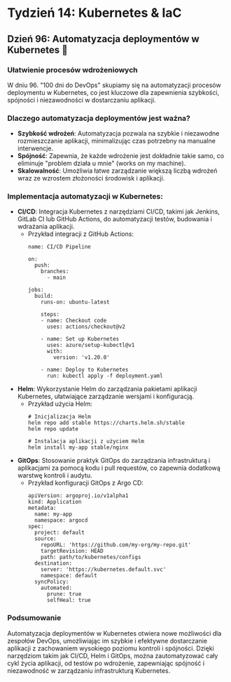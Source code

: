 # Tydzień 14: Kubernetes & IaC

## Dzień 96: Automatyzacja deploymentów w Kubernetes 🚀

### Ułatwienie procesów wdrożeniowych
W dniu 96. "100 dni do DevOps" skupiamy się na automatyzacji procesów deploymentu w Kubernetes, co jest kluczowe dla zapewnienia szybkości, spójności i niezawodności w dostarczaniu aplikacji.

### Dlaczego automatyzacja deploymentów jest ważna?
- **Szybkość wdrożeń**: Automatyzacja pozwala na szybkie i niezawodne rozmieszczanie aplikacji, minimalizując czas potrzebny na manualne interwencje.
- **Spójność**: Zapewnia, że każde wdrożenie jest dokładnie takie samo, co eliminuje "problem działa u mnie" (works on my machine).
- **Skalowalność**: Umożliwia łatwe zarządzanie większą liczbą wdrożeń wraz ze wzrostem złożoności środowisk i aplikacji.

### Implementacja automatyzacji w Kubernetes:
- **CI/CD**: Integracja Kubernetes z narzędziami CI/CD, takimi jak Jenkins, GitLab CI lub GitHub Actions, do automatyzacji testów, budowania i wdrażania aplikacji.
  - Przykład integracji z GitHub Actions:
    ```
    name: CI/CD Pipeline

    on:
      push:
        branches:
          - main

    jobs:
      build:
        runs-on: ubuntu-latest

        steps:
        - name: Checkout code
          uses: actions/checkout@v2

        - name: Set up Kubernetes
          uses: azure/setup-kubectl@v1
          with:
            version: 'v1.20.0'

        - name: Deploy to Kubernetes
          run: kubectl apply -f deployment.yaml
    ```
- **Helm**: Wykorzystanie Helm do zarządzania pakietami aplikacji Kubernetes, ułatwiające zarządzanie wersjami i konfiguracją.
  - Przykład użycia Helm:
    ```
    # Inicjalizacja Helm
    helm repo add stable https://charts.helm.sh/stable
    helm repo update

    # Instalacja aplikacji z użyciem Helm
    helm install my-app stable/nginx
    ```
- **GitOps**: Stosowanie praktyk GitOps do zarządzania infrastrukturą i aplikacjami za pomocą kodu i pull requestów, co zapewnia dodatkową warstwę kontroli i audytu.
  - Przykład konfiguracji GitOps z Argo CD:
    ```
    apiVersion: argoproj.io/v1alpha1
    kind: Application
    metadata:
      name: my-app
      namespace: argocd
    spec:
      project: default
      source:
        repoURL: 'https://github.com/my-org/my-repo.git'
        targetRevision: HEAD
        path: path/to/kubernetes/configs
      destination:
        server: 'https://kubernetes.default.svc'
        namespace: default
      syncPolicy:
        automated:
          prune: true
          selfHeal: true
    ```

### Podsumowanie
Automatyzacja deploymentów w Kubernetes otwiera nowe możliwości dla zespołów DevOps, umożliwiając im szybkie i efektywne dostarczanie aplikacji z zachowaniem wysokiego poziomu kontroli i spójności. Dzięki narzędziom takim jak CI/CD, Helm i GitOps, można zautomatyzować cały cykl życia aplikacji, od testów po wdrożenie, zapewniając spójność i niezawodność w zarządzaniu infrastrukturą Kubernetes.

